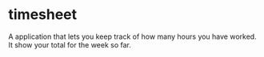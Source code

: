 timesheet
=========

A application that lets you keep track of how many hours you have worked. It show your total for the week so far.
